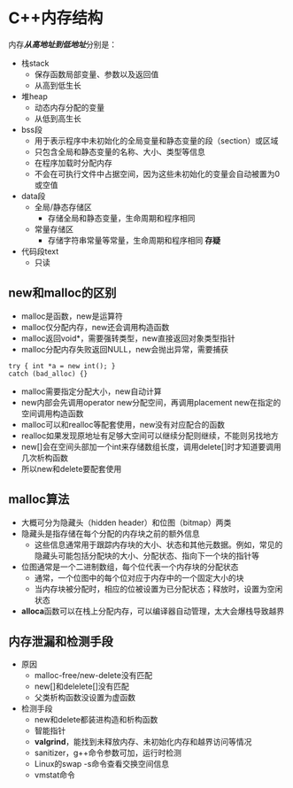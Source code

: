 
# C++内存结构

内存***从高地址到低地址***分别是：
- 栈stack
	- 保存函数局部变量、参数以及返回值
	- 从高到低生长
- 堆heap
	- 动态内存分配的变量
	- 从低到高生长
- bss段
	- 用于表示程序中未初始化的全局变量和静态变量的段（section）或区域
	- 只包含全局和静态变量的名称、大小、类型等信息
	- 在程序加载时分配内存
	- 不会在可执行文件中占据空间，因为这些未初始化的变量会自动被置为0或空值
- data段
	- 全局/静态存储区
		- 存储全局和静态变量，生命周期和程序相同
	- 常量存储区
		- 存储字符串常量等常量，生命周期和程序相同 **存疑**
- 代码段text
	- 只读


## new和malloc的区别

- malloc是函数，new是运算符
- malloc仅分配内存，new还会调用构造函数
- malloc返回void*，需要强转类型，new直接返回对象类型指针
- malloc分配内存失败返回NULL，new会抛出异常，需要捕获
```C++[]
try { int *a = new int(); }
catch (bad_alloc) {}
```
- malloc需要指定分配大小，new自动计算
- new内部会先调用operator new分配空间，再调用placement new在指定的空间调用构造函数
- malloc可以和realloc等配套使用，new没有对应配合的函数
- realloc如果发现原地址有足够大空间可以继续分配则继续，不能则另找地方
- new\[]会在空间头部加一个int来存储数组长度，调用delete\[]时才知道要调用几次析构函数
- 所以new和delete要配套使用

## malloc算法

- 大概可分为隐藏头（hidden header）和位图（bitmap）两类
- 隐藏头是指存储在每个分配的内存块之前的额外信息
	- 这些信息通常用于跟踪内存块的大小、状态和其他元数据。例如，常见的隐藏头可能包括分配块的大小、分配状态、指向下一个块的指针等
- 位图通常是一个二进制数组，每个位代表一个内存块的分配状态
	- 通常，一个位图中的每个位对应于内存中的一个固定大小的块
	- 当内存块被分配时，相应的位被设置为已分配状态；释放时，设置为空闲状态
- **alloca**函数可以在栈上分配内存，可以编译器自动管理，太大会爆栈导致越界

## 内存泄漏和检测手段

- 原因
	- malloc-free/new-delete没有匹配
	- new\[]和delelete\[]没有匹配
	- 父类析构函数没设置为虚函数
- 检测手段
	- new和delete都装进构造和析构函数
	- 智能指针
	- **valgrind**，能找到未释放内存、未初始化内存和越界访问等情况
	- sanitizer，g++命令参数可加，运行时检测
	- Linux的swap -s命令查看交换空间信息
	- vmstat命令

